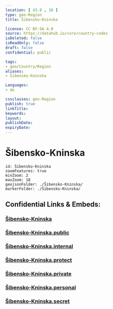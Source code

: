 ```yaml
---
location: [ 43.8 , 16 ] 
type: geo-Region
title: Šibensko-Kninska

license: CC BY-SA 4.0
source: https://datahub.io/core/country-codes
isDeleted: false
isReadOnly: false
draft: false
confidential: public

tags:
- geo/Country/Region
aliases:
- Šibensko-Kninska

Languages:
- de

cssclasses: geo-Region
publish: true
linkTitle: 
keywords: 
layout: 
publishDate: 
expiryDate: 
---
```


# Šibensko-Kninska

```leaflet
id: Šibensko-Kninska
zoomFeatures: true 
minZoom: 2 
maxZoom: 18
geojsonFolder: ./Šibensko-Kninska/
markerFolder: ./Šibensko-Kninska/
```


## Confidential Links & Embeds: 

### [Šibensko-Kninska](/_Standards/Earth/Continent/Europe/Europe~Central/Croatia/Counties/Šibensko-Kninska.md) 

### [Šibensko-Kninska.public](/_public/Earth/Continent/Europe/Europe~Central/Croatia/Counties/Šibensko-Kninska.public.md) 

### [Šibensko-Kninska.internal](/_internal/Earth/Continent/Europe/Europe~Central/Croatia/Counties/Šibensko-Kninska.internal.md) 

### [Šibensko-Kninska.protect](/_protect/Earth/Continent/Europe/Europe~Central/Croatia/Counties/Šibensko-Kninska.protect.md) 

### [Šibensko-Kninska.private](/_private/Earth/Continent/Europe/Europe~Central/Croatia/Counties/Šibensko-Kninska.private.md) 

### [Šibensko-Kninska.personal](/_personal/Earth/Continent/Europe/Europe~Central/Croatia/Counties/Šibensko-Kninska.personal.md) 

### [Šibensko-Kninska.secret](/_secret/Earth/Continent/Europe/Europe~Central/Croatia/Counties/Šibensko-Kninska.secret.md)

